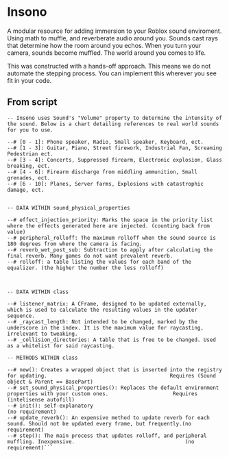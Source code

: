 # Insono
A modular resource for adding immersion to your Roblox sound enviroment. Using math to muffle, and reverberate audio around you.
Sounds cast rays that determine how the room around you echos. When you turn your camera, sounds become muffled. The world around you comes to life.

[logo]: https://raw.githubusercontent.com/8ava/insono/main/git_readmegrapics/graphic_rayfurthest.png "Choosing the ray with the greatest distance"

This was constructed with a hands-off approach. This means we do not automate the stepping process. You can implement this wherever you see fit in your code.



## From script
```-- about Sounds
-- Insono uses Sound's "Volume" property to determine the intensity of the sound. Below is a chart detailing references to real world sounds for you to use.

--# [0 - 1]: Phone speaker, Radio, Small speaker, Keyboard, ect.
--# [1 - 3]: Guitar, Piano, Street firework, Industrial Fan, Screaming Pedestrian ect.
--# [3 - 4]: Concerts, Suppressed firearm, Electronic explosion, Glass breaking, ect.
--# [4 - 6]: Firearm discharge from middling ammunition, Small grenades, ect.
--# [6 - 10]: Planes, Server farms, Explosions with catastrophic damage, ect.


-- DATA WITHIN sound_physical_properties

--# effect_injection_priority: Marks the space in the priority list where the effects generated here are injected. (counting back from value)
--# peripheral_rolloff: The maximum rolloff when the sound source is 180 degrees from where the camera is facing.
--# reverb_wet_post_sub: Subtraction to apply after calculating the final reverb. Many games do not want prevalent reverb.
--# rolloff: a table listing the values for each band of the equalizer. (the higher the number the less rolloff)



-- DATA WITHIN class

--# listener_matrix: A CFrame, designed to be updated externally, which is used to calculate the resulting values in the updater sequence.
--# _raycast_length: Not intended to be changed, marked by the underscore in the index. It is the maximum value for raycasting, irrelevant to tweaking.
--# _collision_directories: A table that is free to be changed. Used as a whitelist for said raycasting.

-- METHODS WITHIN class

--# new(): Creates a wrapped object that is inserted into the registry for updating.										Requires (Sound object & Parent == BasePart)
--# set_sound_physical_properties(): Replaces the default environment properties with your custom ones.						Requires (intelisense autofill)
--# init(): self-explanatory																								(no requirement)
--# update_reverb(): An expensive method to update reverb for each sound. Should not be updated every frame, but frequently.(no requirement)
--# step(): The main process that updates rolloff, and peripheral muffling. Inexpensive. 									(no requirement)```